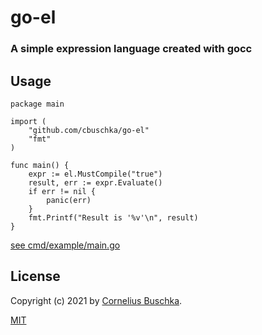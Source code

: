 # go-el

### A simple expression language created with gocc

## Usage

```
package main

import (
	"github.com/cbuschka/go-el"
	"fmt"
)

func main() {
	expr := el.MustCompile("true")
	result, err := expr.Evaluate()
	if err != nil {
		panic(err)
	}
	fmt.Printf("Result is '%v'\n", result)
}
```
[see cmd/example/main.go](./cmd/example/main.go)


## License
Copyright (c) 2021 by [Cornelius Buschka](https://github.com/cbuschka).

[MIT](./license.txt)
